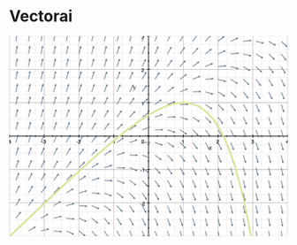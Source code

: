 # Vectorai


![Directional field](https://github.com/arjmandi/vectorai/blob/582bfb828ac2e8aa794cd757562e96bd28b0bae6/resources/solution+curve+in+the+direction+field.png)
